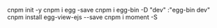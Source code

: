 cnpm init -y 
cnpm i egg -save
cnpm i egg-bin -D
"dev" :"egg-bin dev"
cnpm install egg-view-ejs --save
cnpm i moment -S